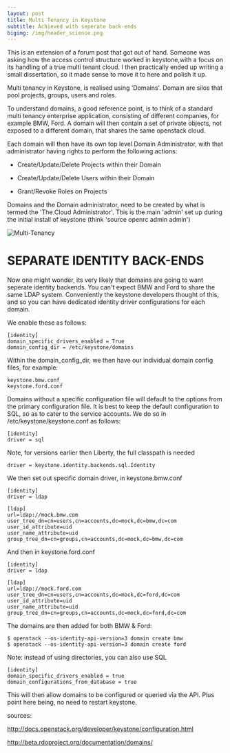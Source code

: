 ```yaml
---
layout: post
title: Multi Tenancy in Keystone
subtitle: Achieved with seperate back-ends
bigimg: /img/header_science.png
---
```



This is an extension of a forum post that got out of hand. Someone was asking how the access control structure worked in keystone,with a focus on its handling of a true multi tenant cloud. I then practically ended up writing a small dissertation, so it made sense to move it to here and polish it up.

Multi tenancy in Keystone, is realised using 'Domains'. Domain are silos that pool projects, groups, users and roles.

To understand domains, a good reference point, is to think of a standard multi tenancy enterprise application, consisting of different companies, for example BMW, Ford. A domain will then contain a set of private objects, not exposed to a different domain, that shares the same openstack cloud.

Each domain will then have its own top level Domain Administrator, with that administrator having rights to perform the following actions:

* Create/Update/Delete Projects within their Domain

* Create/Update/Delete Users within their Domain

* Grant/Revoke Roles on Projects

Domains and the Domain administrator, need to be created by what is termed the 'The Cloud Administrator'. This is the main 'admin' set up during the initial install of keystone (think 'source openrc admin admin')

![Multi-Tenancy](https://raw.githubusercontent.com/lukehinds/lukehinds.github.io/master/img/domains-new-1024x641.png)

# SEPARATE IDENTITY BACK-ENDS

Now one might wonder, its very likely that domains are going to want seperate identity backends. You can't expect BMW and Ford to share the same LDAP system. Conveniently the keystone developers thought of this, and so you can have dedicated identity driver configurations for each domain.

We enable these as follows:

~~~
[identity]
domain_specific_drivers_enabled = True
domain_config_dir = /etc/keystone/domains
~~~

Within the domain_config_dir, we then have our individual domain config files, for example:

~~~
keystone.bmw.conf
keystone.ford.conf
~~~

Domains without a specific configuration file will default to the options from the primary configuration file. It is best to keep the default configuration to SQL, so as to cater to the service accounts. We do so in /etc/keystone/keystone.conf as follows:

~~~
[identity]
driver = sql
~~~

Note, for versions earlier then Liberty, the full classpath is needed

~~~
driver = keystone.identity.backends.sql.Identity
~~~

We then set out specific domain driver, in keystone.bmw.conf

~~~
[identity]
driver = ldap

[ldap]
url=ldap://mock.bmw.com
user_tree_dn=cn=users,cn=accounts,dc=mock,dc=bmw,dc=com
user_id_attribute=uid
user_name_attribute=uid
group_tree_dn=cn=groups,cn=accounts,dc=mock,dc=bmw,dc=com
~~~

And then in keystone.ford.conf

~~~
[identity]
driver = ldap

[ldap]
url=ldap://mock.ford.com
user_tree_dn=cn=users,cn=accounts,dc=mock,dc=ford,dc=com
user_id_attribute=uid
user_name_attribute=uid
group_tree_dn=cn=groups,cn=accounts,dc=mock,dc=ford,dc=com
~~~

The domains are then added for both BMW & Ford:

~~~
$ openstack --os-identity-api-version=3 domain create bmw
$ openstack --os-identity-api-version=3 domain create ford
~~~

Note: instead of using directories, you can also use SQL

~~~
[identity]
domain_specific_drivers_enabled = true
domain_configurations_from_database = true
~~~

This will then allow domains to be configured or queried via the API. Plus point here being, no need to restart keystone.

sources:

http://docs.openstack.org/developer/keystone/configuration.html

http://beta.rdoproject.org/documentation/domains/
